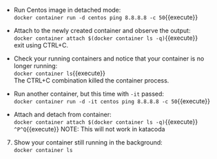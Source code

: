 - Run Centos image in detached mode:  
`docker container run -d centos ping 8.8.8.8 -c 50`{{execute}}

- Attach to the newly created container and observe the output:  
`docker container attach $(docker container ls -q)`{{execute}}  
exit using CTRL+C.

- Check your running containers and notice that your container is no longer running:  
`docker container ls`{{execute}}  
The CTRL+C combination killed the container process.

- Run another container, but this time with `-it` passed:  
`docker container run -d -it centos ping 8.8.8.8 -c 50`{{execute}}

- Attach and detach from container:  
`docker container attach $(docker container ls -q)`{{execute}}  
`^P^Q`{{execute}} NOTE:  This will not work in katacoda

7. Show your container still running in the background:  
`docker container ls`